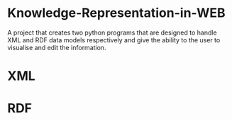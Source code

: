 # Knowledge-Representation-in-WEB
A project that creates two python programs that are designed to handle XML and RDF data models respectively and give the ability to the user to visualise and edit the information.

# XML #


# RDF #
